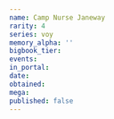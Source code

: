 ```yaml
---
name: Camp Nurse Janeway
rarity: 4
series: voy
memory_alpha: ''
bigbook_tier:
events:
in_portal:
date:
obtained:
mega:
published: false
---
```


